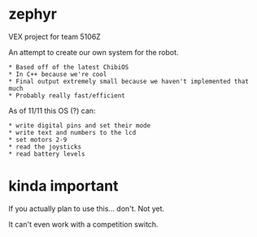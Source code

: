 # zephyr
VEX project for team 5106Z

An attempt to create our own system for the robot.

    * Based off of the latest ChibiOS
    * In C++ because we're cool
    * Final output extremely small because we haven't implemented that much
    * Probably really fast/efficient

As of 11/11 this OS (?) can:

    * write digital pins and set their mode
    * write text and numbers to the lcd
    * set motors 2-9
    * read the joysticks
    * read battery levels

# kinda important
If you actually plan to use this... don't. Not yet.

It can't even work with a competition switch.
    
